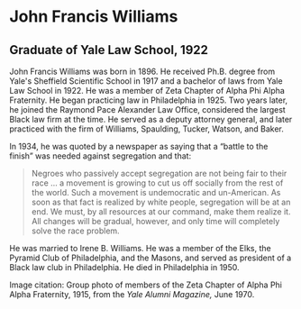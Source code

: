 # John Francis Williams
## Graduate of Yale Law School, 1922
John Francis Williams was born in 1896. He received Ph.B. degree from Yale's Sheffield Scientific School in 1917 and a bachelor of laws from Yale Law School in 1922. He was a member of Zeta Chapter of Alpha Phi Alpha Fraternity. He began practicing law in Philadelphia in 1925. Two years later, he joined the Raymond Pace Alexander Law Office, considered the largest Black law firm at the time. He served as a deputy attorney general, and later practiced with the firm of Williams, Spaulding, Tucker, Watson, and Baker. 

In 1934, he was quoted by a newspaper as saying that a “battle to the finish” was needed against segregation and that: 
>Negroes who passively accept segregation are not being fair to their race … a movement is growing to cut us off socially from the rest of the world. Such a movement is undemocratic and un-American. As soon as that fact is realized by white people, segregation will be at an end. We must, by all resources at our command, make them realize it. All changes will be gradual, however, and only time will completely solve the race problem.

He was married to Irene B. Williams. He was a member of the Elks, the Pyramid Club of Philadelphia, and the Masons, and served as president of a Black law club in Philadelphia. He died in Philadelphia in 1950.

Image citation: Group photo of members of the Zeta Chapter of Alpha Phi Alpha Fraternity, 1915, from the *Yale Alumni Magazine,* June 1970.
